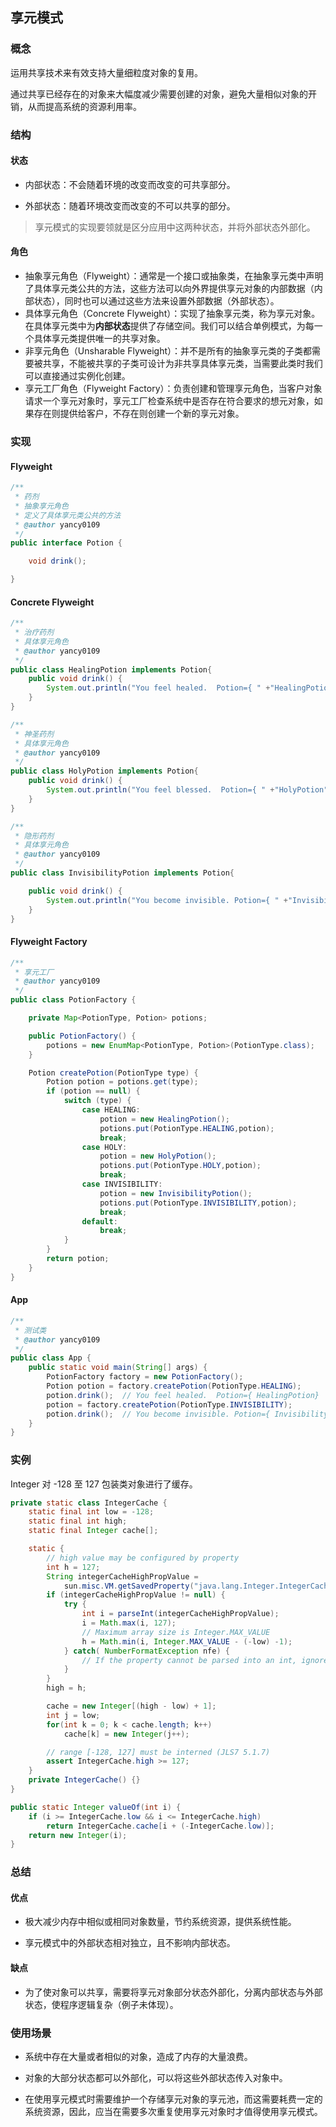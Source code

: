 ## 享元模式

### 概念

运用共享技术来有效支持大量细粒度对象的复用。

通过共享已经存在的对象来大幅度减少需要创建的对象，避免大量相似对象的开销，从而提高系统的资源利用率。

### 结构

#### 状态

- 内部状态：不会随着环境的改变而改变的可共享部分。

- 外部状态：随着环境改变而改变的不可以共享的部分。

>  享元模式的实现要领就是区分应用中这两种状态，并将外部状态外部化。

#### 角色

- 抽象享元角色（Flyweight）：通常是一个接口或抽象类，在抽象享元类中声明了具体享元类公共的方法，这些方法可以向外界提供享元对象的内部数据（内部状态），同时也可以通过这些方法来设置外部数据（外部状态）。
- 具体享元角色（Concrete Flyweight）：实现了抽象享元类，称为享元对象。在具体享元类中为**内部状态**提供了存储空间。我们可以结合单例模式，为每一个具体享元类提供唯一的共享对象。
- 非享元角色（Unsharable Flyweight）：并不是所有的抽象享元类的子类都需要被共享，不能被共享的子类可设计为非共享具体享元类，当需要此类时我们可以直接通过实例化创建。
- 享元工厂角色（Flyweight Factory）：负责创建和管理享元角色，当客户对象请求一个享元对象时，享元工厂检查系统中是否存在符合要求的想元对象，如果存在则提供给客户，不存在则创建一个新的享元对象。

### 实现

#### Flyweight

```java
/**
 * 药剂
 * 抽象享元角色
 * 定义了具体享元类公共的方法
 * @author yancy0109
 */
public interface Potion {

    void drink();

}
```

#### Concrete Flyweight

```java
/**
 * 治疗药剂
 * 具体享元角色
 * @author yancy0109
 */
public class HealingPotion implements Potion{
    public void drink() {
        System.out.println("You feel healed.  Potion={ " +"HealingPotion"+"}");
    }
}

/**
 * 神圣药剂
 * 具体享元角色
 * @author yancy0109
 */
public class HolyPotion implements Potion{
    public void drink() {
        System.out.println("You feel blessed.  Potion={ " +"HolyPotion"+"}");
    }
}

/**
 * 隐形药剂
 * 具体享元角色
 * @author yancy0109
 */
public class InvisibilityPotion implements Potion{

    public void drink() {
        System.out.println("You become invisible. Potion={ " +"InvisibilityPotion"+"}");
    }
}
```

#### Flyweight Factory

```java
/**
 * 享元工厂
 * @author yancy0109
 */
public class PotionFactory {

    private Map<PotionType, Potion> potions;

    public PotionFactory() {
        potions = new EnumMap<PotionType, Potion>(PotionType.class);
    }

    Potion createPotion(PotionType type) {
        Potion potion = potions.get(type);
        if (potion == null) {
            switch (type) {
                case HEALING:
                    potion = new HealingPotion();
                    potions.put(PotionType.HEALING,potion);
                    break;
                case HOLY:
                    potion = new HolyPotion();
                    potions.put(PotionType.HOLY,potion);
                    break;
                case INVISIBILITY:
                    potion = new InvisibilityPotion();
                    potions.put(PotionType.INVISIBILITY,potion);
                    break;
                default:
                    break;
            }
        }
        return potion;
    }
}
```

#### App

```java
/**
 * 测试类
 * @author yancy0109
 */
public class App {
    public static void main(String[] args) {
        PotionFactory factory = new PotionFactory();
        Potion potion = factory.createPotion(PotionType.HEALING);
        potion.drink();  // You feel healed.  Potion={ HealingPotion}
        potion = factory.createPotion(PotionType.INVISIBILITY);
        potion.drink();  // You become invisible. Potion={ InvisibilityPotion}
    }
}
```



### 实例

Integer 对 -128 至 127 包装类对象进行了缓存。

```java
private static class IntegerCache {
    static final int low = -128;
    static final int high;
    static final Integer cache[];

    static {
        // high value may be configured by property
        int h = 127;
        String integerCacheHighPropValue =
            sun.misc.VM.getSavedProperty("java.lang.Integer.IntegerCache.high");
        if (integerCacheHighPropValue != null) {
            try {
                int i = parseInt(integerCacheHighPropValue);
                i = Math.max(i, 127);
                // Maximum array size is Integer.MAX_VALUE
                h = Math.min(i, Integer.MAX_VALUE - (-low) -1);
            } catch( NumberFormatException nfe) {
                // If the property cannot be parsed into an int, ignore it.
            }
        }
        high = h;

        cache = new Integer[(high - low) + 1];
        int j = low;
        for(int k = 0; k < cache.length; k++)
            cache[k] = new Integer(j++);

        // range [-128, 127] must be interned (JLS7 5.1.7)
        assert IntegerCache.high >= 127;
    }
    private IntegerCache() {}
}

public static Integer valueOf(int i) {
    if (i >= IntegerCache.low && i <= IntegerCache.high)
        return IntegerCache.cache[i + (-IntegerCache.low)];
    return new Integer(i);
}
```

### 总结

#### 优点

- 极大减少内存中相似或相同对象数量，节约系统资源，提供系统性能。

- 享元模式中的外部状态相对独立，且不影响内部状态。

#### 缺点

- 为了使对象可以共享，需要将享元对象部分状态外部化，分离内部状态与外部状态，使程序逻辑复杂（例子未体现）。

### 使用场景

- 系统中存在大量或者相似的对象，造成了内存的大量浪费。

- 对象的大部分状态都可以外部化，可以将这些外部状态传入对象中。
- 在使用享元模式时需要维护一个存储享元对象的享元池，而这需要耗费一定的系统资源，因此，应当在需要多次重复使用享元对象时才值得使用享元模式。